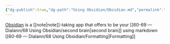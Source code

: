 ```yaml
---
{"dg-publish":true,"dg-path":"Using Obsidian/Obsidian.md","permalink":"/using-obsidian/obsidian/","title":"Obsidian","noteIcon":"","created":"2023-07-08","updated":"2023-07-27T19:51:17.382-04:00"}
---
```


[Obsidian](https://obsidian.md) is a [[note\|note]]-taking app that offers to be your [[60-69 〰️ Dialann/68 Using Obsidian/second brain\|second brain]] using markdown [[60-69 〰️ Dialann/68 Using Obsidian/Formatting\|Formatting]]